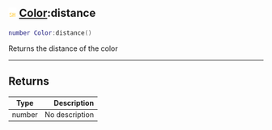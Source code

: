 ## ![shared](../../.gitbook/assets/shared.png) [Color](./readme/color.md):distance

```lua
number Color:distance()
```

Returns the distance of the color

------
## Returns

| Type   | Description |
| ------ | ----------: |
| number | No description |

